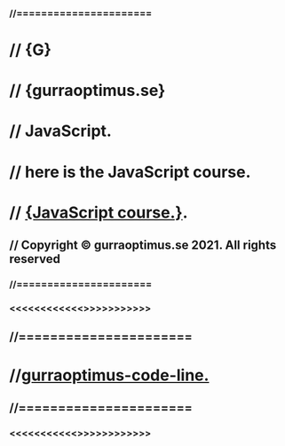 ### //======================
#  // {G}
#  // {gurraoptimus.se}
#  // JavaScript.
#  // here is the JavaScript course.
#  // [{JavaScript course.}](https://bit.ly/3q1qvql).
##  // Copyright © gurraoptimus.se 2021. All rights reserved
### //======================

### <<<<<<<<<<<<>>>>>>>>>>>
## //======================
# //[gurraoptimus-code-line.](gurraoptimus-code-line.md)
## //======================
### <<<<<<<<<<<>>>>>>>>>>>>
